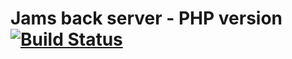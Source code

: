 Jams back server - PHP version [![Build Status](https://travis-ci.org/glimberger/jams-back-php.svg?branch=master)](https://travis-ci.org/glimberger/jams-back-php)
==============================

